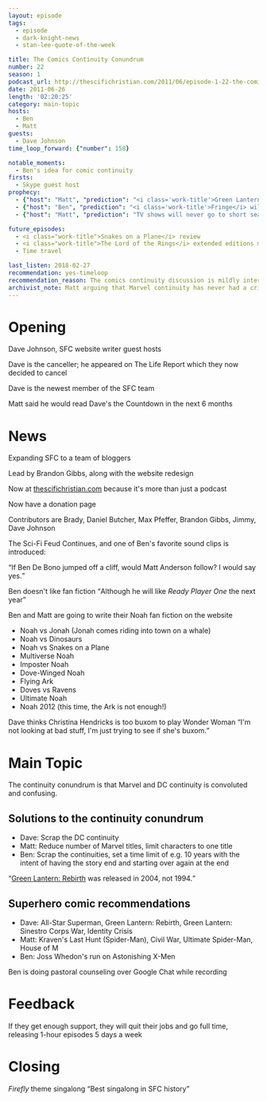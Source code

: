 ```yaml
---
layout: episode
tags:
  - episode
  - dark-knight-news 
  - stan-lee-quote-of-the-week

title: The Comics Continuity Conundrum
number: 22
season: 1
podcast_url: http://thescifichristian.com/2011/06/episode-1-22-the-comics-continuity-conundrum/
date: 2011-06-26
length: '02:20:25'
category: main-topic
hosts:
  - Ben
  - Matt
guests:
  - Dave Johnson
time_loop_forward: {"number": 158}

notable_moments:
  - Ben's idea for comic continuity
firsts: 
  - Skype guest host
prophecy: 
  - {"host": "Matt", "prediction": "<i class='work-title'>Green Lantern</i> sequel will not be made", "veracity": true, "comments": ""}
  - {"host": "Ben", "prediction": "<i class='work-title'>Fringe</i> will last at most 5 seasons", "veracity": true, "comments": "Fringe aired 5 seasons"}
  - {"host": "Matt", "prediction": "TV shows will never go to short seasons", "veracity": false, "comments": "This actually started happening in 2011 (<a href='https://www.theringer.com/tv/2017/8/4/16094348/inefficiency-week-mourning-the-lost-long-tv-season'  class='link-obvious'>source</a>)"}

future_episodes: 
  - <i class="work-title">Snakes on a Plane</i> review
  - <i class="work-title">The Lord of the Rings</i> extended editions marathon 
  - Time travel 

last_listen: 2018-02-27
recommendation: yes-timeloop
recommendation_reason: The comics continuity discussion is mildly interesting, but there are some great moments including Ben's idea for fixing continuity and the post-end music singalong.
archivist_note: Matt arguing that Marvel continuity has never had a crisis is a semantics game. For example, <a href="https://en.m.wikipedia.org/wiki/Heroes_Reborn_(comics)">Heroes Reborn</a> is totally a crisis, even though it was branded as a "rebirth"
---
```

# Opening
Dave Johnson, SFC website writer guest hosts

Dave is the canceller; he appeared on The Life Report which they now decided to cancel

Dave is the newest member of the SFC team

Matt said he would read Dave's the Countdown in the next 6 months



# News
Expanding SFC to a team of bloggers

Lead by Brandon Gibbs, along with the website redesign

Now at [thescifichristian.com](http://thescifichristian.com) because it's more than just a podcast

Now have a donation page

Contributors are Brady, Daniel Butcher, Max Pfeffer, Brandon Gibbs, Jimmy, Dave Johnson

The Sci-Fi Feud Continues, and one of Ben's favorite sound clips is introduced:
<div class="quote">
  <q data-name="Scott Herzog">If Ben De Bono jumped off a cliff, would Matt Anderson follow? I would say yes.</q>
</div>

Ben doesn't like fan fiction <q class="archivist inline">Although he will like <i class="work-title">Ready Player One</i> the next year</q>

Ben and Matt are going to write their Noah fan fiction on the website
- Noah vs Jonah (Jonah comes riding into town on a whale) 
- Noah vs Dinosaurs
- Noah vs Snakes on a Plane
- Multiverse Noah
- Imposter Noah
- Dove-Winged Noah
- Flying Ark
- Doves vs Ravens
- Ultimate Noah
- Noah 2012 (this time, the Ark is not enough!) 

<div class="quote">
  <span class="quote-context is-size-6">Dave thinks Christina Hendricks is too buxom to play Wonder Woman</span>
  <q class="ben">I'm not looking at bad stuff, I'm just trying to see if she's buxom.</q>
</div>



# Main Topic
The continuity conundrum is that Marvel and DC continuity is convoluted and confusing.

## Solutions to the continuity conundrum
- Dave: Scrap the DC continuity
- Matt: Reduce number of Marvel titles, limit characters to one title
- Ben: Scrap the continuities, set a time limit of e.g. 10 years with the intent of having the story end and starting over again at the end

<q class="archivist"><a href="https://en.m.wikipedia.org/wiki/Green_Lantern:_Rebirth"  class="link-obvious">Green Lantern: Rebirth</a> was released in 2004, not 1994.</q>

## Superhero comic recommendations
- Dave: All-Star Superman, Green Lantern: Rebirth, Green Lantern: Sinestro Corps War, Identity Crisis
- Matt: Kraven's Last Hunt (Spider-Man), Civil War, Ultimate Spider-Man, House of M
- Ben: Joss Whedon's run on Astonishing X-Men

Ben is doing pastoral counseling over Google Chat while recording



# Feedback
If they get enough support, they will quit their jobs and go full time, releasing 1-hour episodes 5 days a week 



# Closing
<i class="work-title">Firefly</i> theme singalong <q class="archivist inline">Best singalong in SFC history</q>